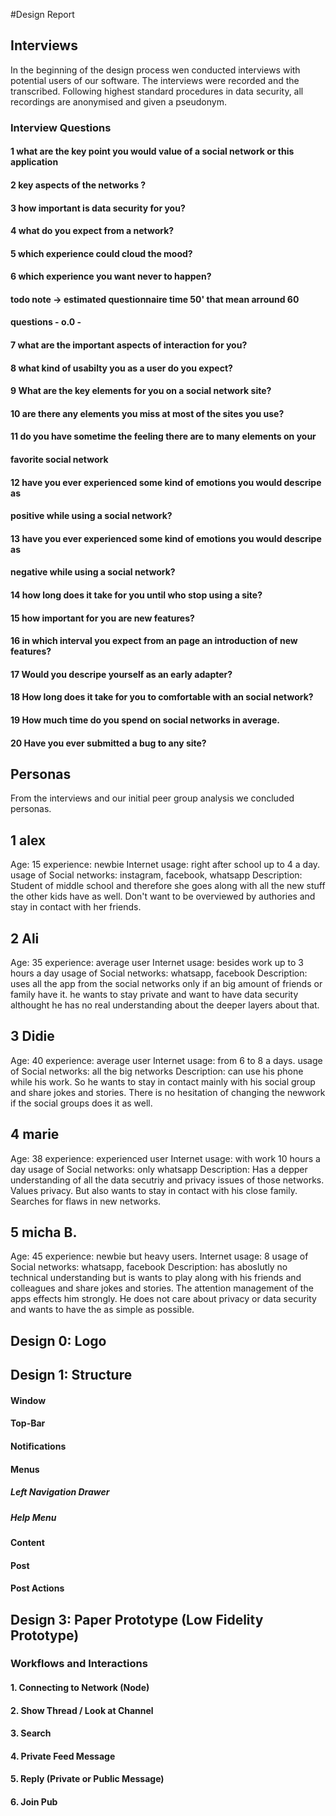 #Design Report

## Interviews
In the beginning of the design process wen conducted interviews with potential users of our software. The interviews were recorded and the transcribed. Following highest standard procedures in data security, all recordings are anonymised and given a pseudonym.

### Interview Questions

#### 1 what are the key point you would value of a social network or this application
#### 2 key aspects of the networks ?
#### 3 how important is data security for you?
#### 4 what do you expect from a network?
#### 5 which experience could cloud the mood?
#### 6 which experience you want never to happen?
#### todo note -> estimated  questionnaire time 50' that mean arround 60
#### questions - o.0 -
#### 7 what are the important aspects of interaction for you?
#### 8 what kind of usabilty you as a user do you expect?
#### 9 What are the key elements for you on a social network site?
#### 10 are there any elements you miss at most of the sites you use?
#### 11 do you have sometime the feeling there are to many elements on your
#### favorite social network
#### 12 have you ever experienced some kind of emotions you would descripe as
#### positive while using a social network?
#### 13 have you ever experienced some kind of emotions you would descripe as
#### negative while using a social network?
#### 14 how long does it take for you until who stop using a site?
#### 15 how important for you are new features?
#### 16 in which interval you expect from an page an introduction of new features?
#### 17 Would you descripe yourself as an early adapter?
#### 18 How long does it take for you to comfortable with an social network?
#### 19 How much time do you spend on social networks in average.
#### 20 Have you ever submitted a bug to any site?

## Personas
From the interviews and our initial peer group analysis we concluded personas.

## 1 alex
Age: 15
experience: newbie
Internet usage: right after school up to 4 a day.
usage of Social networks: instagram, facebook, whatsapp
Description: Student of middle school and therefore
she goes along with all the new stuff the other kids have as
well. Don't want to be overviewed by authories and stay in contact with her friends.

## 2 Ali
Age:  35
experience: average user
Internet usage: besides work up to 3 hours a day
usage of Social networks: whatsapp, facebook
Description: uses all the app from the social networks only if an big amount of friends or family have it. he wants to stay private and want to have data security althought he has no real understanding about the deeper layers about that.

## 3 Didie
Age: 40
experience: average user
Internet usage: from 6 to 8 a days.
usage of Social networks: all the big networks
Description: can use his phone while his work. So he wants to stay in contact mainly with his social group and share jokes and stories. There is no hesitation of changing the newwork
if the social groups does it as well.

## 4 marie
Age: 38
experience: experienced user
Internet usage: with work 10 hours a day
usage of Social networks: only whatsapp
Description: Has a depper understanding of all the data secutriy and privacy issues of those networks. Values privacy. But also wants to stay in contact with his close family. Searches for flaws in new networks.

## 5 micha B.
Age: 45
experience: newbie but heavy users.
Internet usage: 8
usage of Social networks: whatsapp, facebook
Description: has aboslutly no technical understanding but is wants to play along with his friends and colleagues and share jokes and stories. The attention management of the apps effects him strongly. He does not care about privacy or data security and wants to have the as simple as possible.


## Design 0: Logo

## Design 1: Structure
#### Window
#### Top-Bar
#### Notifications
#### Menus
##### Left Navigation Drawer
##### Help Menu
#### Content
#### Post
#### Post Actions

## Design 3: Paper Prototype (Low Fidelity Prototype)
### Workflows and Interactions
#### 1. Connecting to Network (Node)
#### 2. Show Thread / Look at Channel
#### 3. Search
#### 4. Private Feed Message
#### 5. Reply (Private or Public Message)
#### 6. Join Pub
